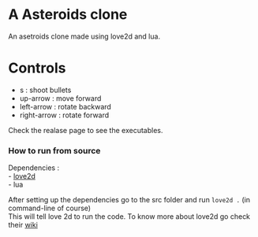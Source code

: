 # A Asteroids clone

An asetroids clone made using love2d and lua.

# Controls
- s : shoot bullets
- up-arrow : move forward
- left-arrow : rotate backward
- right-arrow : rotate forward

Check the realase page to see the executables.

### How to run from source 

Dependencies :   
    - [love2d](https://love2d.org/)  
    - lua   

After setting up the dependencies go to the src folder and run `love2d .` (in command-line of course)    
This will tell love 2d to run the code. To know more about love2d go check their [wiki](https://love2d.org/wiki/)
